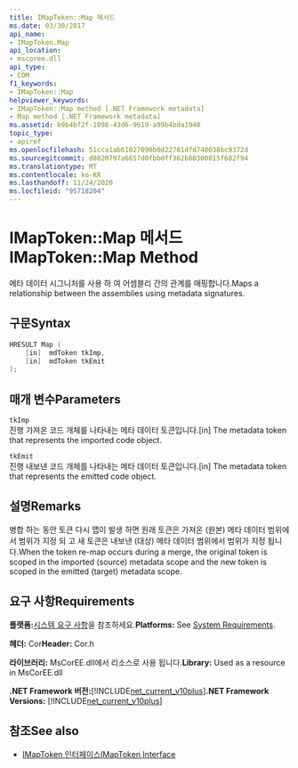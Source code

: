 ```yaml
---
title: IMapToken::Map 메서드
ms.date: 03/30/2017
api_name:
- IMapToken.Map
api_location:
- mscoree.dll
api_type:
- COM
f1_keywords:
- IMapToken::Map
helpviewer_keywords:
- IMapToken::Map method [.NET Framework metadata]
- Map method [.NET Framework metadata]
ms.assetid: b9b4bf2f-1098-43d6-9619-a99b4bda1940
topic_type:
- apiref
ms.openlocfilehash: 51cca1ab61027090b0d22781dfd740038bc9372d
ms.sourcegitcommit: d8020797a6657d0fbbdff362b80300815f682f94
ms.translationtype: MT
ms.contentlocale: ko-KR
ms.lasthandoff: 11/24/2020
ms.locfileid: "95718204"
---
```

# <a name="imaptokenmap-method"></a><span data-ttu-id="5bf21-102">IMapToken::Map 메서드</span><span class="sxs-lookup"><span data-stu-id="5bf21-102">IMapToken::Map Method</span></span>

<span data-ttu-id="5bf21-103">메타 데이터 시그니처를 사용 하 여 어셈블리 간의 관계를 매핑합니다.</span><span class="sxs-lookup"><span data-stu-id="5bf21-103">Maps a relationship between the assemblies using metadata signatures.</span></span>  
  
## <a name="syntax"></a><span data-ttu-id="5bf21-104">구문</span><span class="sxs-lookup"><span data-stu-id="5bf21-104">Syntax</span></span>  
  
```cpp  
HRESULT Map (  
    [in]  mdToken tkImp,
    [in]  mdToken tkEmit  
);  
```  
  
## <a name="parameters"></a><span data-ttu-id="5bf21-105">매개 변수</span><span class="sxs-lookup"><span data-stu-id="5bf21-105">Parameters</span></span>  

 `tkImp`  
 <span data-ttu-id="5bf21-106">진행 가져온 코드 개체를 나타내는 메타 데이터 토큰입니다.</span><span class="sxs-lookup"><span data-stu-id="5bf21-106">[in] The metadata token that represents the imported code object.</span></span>  
  
 `tkEmit`  
 <span data-ttu-id="5bf21-107">진행 내보낸 코드 개체를 나타내는 메타 데이터 토큰입니다.</span><span class="sxs-lookup"><span data-stu-id="5bf21-107">[in] The metadata token that represents the emitted code object.</span></span>  
  
## <a name="remarks"></a><span data-ttu-id="5bf21-108">설명</span><span class="sxs-lookup"><span data-stu-id="5bf21-108">Remarks</span></span>  

 <span data-ttu-id="5bf21-109">병합 하는 동안 토큰 다시 맵이 발생 하면 원래 토큰은 가져온 (원본) 메타 데이터 범위에서 범위가 지정 되 고 새 토큰은 내보낸 (대상) 메타 데이터 범위에서 범위가 지정 됩니다.</span><span class="sxs-lookup"><span data-stu-id="5bf21-109">When the token re-map occurs during a merge, the original token is scoped in the imported (source) metadata scope and the new token is scoped in the emitted (target) metadata scope.</span></span>  
  
## <a name="requirements"></a><span data-ttu-id="5bf21-110">요구 사항</span><span class="sxs-lookup"><span data-stu-id="5bf21-110">Requirements</span></span>  

 <span data-ttu-id="5bf21-111">**플랫폼:**[시스템 요구 사항](../../get-started/system-requirements.md)을 참조하세요.</span><span class="sxs-lookup"><span data-stu-id="5bf21-111">**Platforms:** See [System Requirements](../../get-started/system-requirements.md).</span></span>  
  
 <span data-ttu-id="5bf21-112">**헤더:** Cor</span><span class="sxs-lookup"><span data-stu-id="5bf21-112">**Header:** Cor.h</span></span>  
  
 <span data-ttu-id="5bf21-113">**라이브러리:** MsCorEE.dll에서 리소스로 사용 됩니다.</span><span class="sxs-lookup"><span data-stu-id="5bf21-113">**Library:** Used as a resource in MsCorEE.dll</span></span>  
  
 <span data-ttu-id="5bf21-114">**.NET Framework 버전:**[!INCLUDE[net_current_v10plus](../../../../includes/net-current-v10plus-md.md)]</span><span class="sxs-lookup"><span data-stu-id="5bf21-114">**.NET Framework Versions:** [!INCLUDE[net_current_v10plus](../../../../includes/net-current-v10plus-md.md)]</span></span>  
  
## <a name="see-also"></a><span data-ttu-id="5bf21-115">참조</span><span class="sxs-lookup"><span data-stu-id="5bf21-115">See also</span></span>

- [<span data-ttu-id="5bf21-116">IMapToken 인터페이스</span><span class="sxs-lookup"><span data-stu-id="5bf21-116">IMapToken Interface</span></span>](imaptoken-interface.md)
